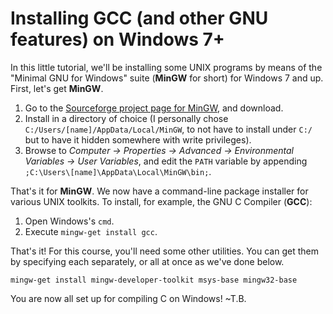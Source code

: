 # Installing GCC (and other GNU features) on Windows 7+

In this little tutorial, we'll be installing some UNIX programs by means of the "Minimal GNU for Windows" suite (**MinGW** for short) for Windows 7 and up. First, let's get **MinGW**.

1. Go to the [Sourceforge project page for MinGW](https://sourceforge.net/projects/mingw/), and download.
2. Install in a directory of choice (I personally chose `C:/Users/[name]/AppData/Local/MinGW`, to not have to install under `C:/` but to have it hidden somewhere with write privileges).
3. Browse to *Computer -> Properties -> Advanced -> Environmental Variables -> User Variables*, and edit the `PATH` variable by appending `;C:\Users\[name]\AppData\Local\MinGW\bin;`.

That's it for **MinGW**. We now have a command-line package installer for various UNIX toolkits. To install, for example, the GNU C Compiler (**GCC**): 

1. Open Windows's `cmd`.
2. Execute `mingw-get install gcc`.

That's it! For this course, you'll need some other utilities. You can get them by specifying each separately, or all at once as we've done below.
```
mingw-get install mingw-developer-toolkit msys-base mingw32-base
```

You are now all set up for compiling C on Windows! ~T.B.